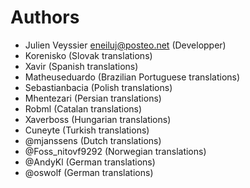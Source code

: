 # Authors

* Julien Veyssier <eneiluj@posteo.net> (Developper)
* Korenisko (Slovak translations)
* Xavir (Spanish translations)
* Matheuseduardo (Brazilian Portuguese translations)
* Sebastianbacia (Polish translations)
* Mhentezari (Persian translations)
* Robml (Catalan translations)
* Xaverboss (Hungarian translations)
* Cuneyte (Turkish translations)
* @mjanssens (Dutch translations)
* @Foss_nitovf9292 (Norwegian translations)
* @AndyKl (German translations)
* @oswolf (German translations)

